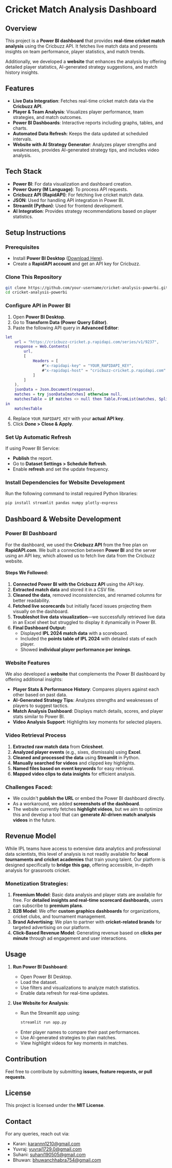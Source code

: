 # Cricket Match Analysis Dashboard

## Overview
This project is a **Power BI dashboard** that provides **real-time cricket match analysis** using the Cricbuzz API. It fetches live match data and presents insights on team performance, player statistics, and match trends.

Additionally, we developed a **website** that enhances the analysis by offering detailed player statistics, AI-generated strategy suggestions, and match history insights.

## Features
- **Live Data Integration**: Fetches real-time cricket match data via the **Cricbuzz API**.
- **Player & Team Analysis**: Visualizes player performance, team strategies, and match outcomes.
- **Power BI Dashboards**: Interactive reports including graphs, tables, and charts.
- **Automated Data Refresh**: Keeps the data updated at scheduled intervals.
- **Website with AI Strategy Generator**: Analyzes player strengths and weaknesses, provides AI-generated strategy tips, and includes video analysis.

## Tech Stack
- **Power BI**: For data visualization and dashboard creation.
- **Power Query (M Language)**: To process API requests.
- **Cricbuzz API (RapidAPI)**: For fetching live cricket match data.
- **JSON**: Used for handling API integration in Power BI.
- **Streamlit (Python)**: Used for frontend development.
- **AI Integration**: Provides strategy recommendations based on player statistics.

## Setup Instructions
### Prerequisites
- Install **Power BI Desktop** ([Download Here](https://powerbi.microsoft.com/)).
- Create a **RapidAPI account** and get an API key for Cricbuzz.

### Clone This Repository
```sh
git clone https://github.com/your-username/cricket-analysis-powerbi.git
cd cricket-analysis-powerbi
```

### Configure API in Power BI
1. Open **Power BI Desktop**.
2. Go to **Transform Data (Power Query Editor)**.
3. Paste the following API query in **Advanced Editor**:
   
```m
let
    url = "https://cricbuzz-cricket.p.rapidapi.com/series/v1/9237",
    response = Web.Contents(
        url, 
        [
            Headers = [
                #"x-rapidapi-key" = "YOUR_RAPIDAPI_KEY",
                #"x-rapidapi-host" = "cricbuzz-cricket.p.rapidapi.com"
            ]
        ]
    ),
    jsonData = Json.Document(response),
    matches = try jsonData[matches] otherwise null,
    matchesTable = if matches <> null then Table.FromList(matches, Splitter.SplitByNothing(), null, null, ExtraValues.Error) else null
in
    matchesTable
```
4. Replace `YOUR_RAPIDAPI_KEY` with your **actual API key**.
5. Click **Done > Close & Apply**.

### Set Up Automatic Refresh
If using Power BI Service:
- **Publish** the report.
- Go to **Dataset Settings > Schedule Refresh**.
- Enable **refresh** and set the update frequency.

### Install Dependencies for Website Development
Run the following command to install required Python libraries:
```sh
pip install streamlit pandas numpy plotly-express
```

## Dashboard & Website Development
### Power BI Dashboard
For the dashboard, we used the **Cricbuzz API** from the free plan on **RapidAPI.com**. We built a connection between **Power BI** and the server using an API key, which allowed us to fetch live data from the Cricbuzz website.

#### Steps We Followed:
1. **Connected Power BI with the Cricbuzz API** using the API key.
2. **Extracted match data** and stored it in a CSV file.
3. **Cleaned the data**, removed inconsistencies, and renamed columns for better readability.
4. **Fetched live scorecards** but initially faced issues projecting them visually on the dashboard.
5. **Troubleshot live data visualization**—we successfully retrieved live data in an Excel sheet but struggled to display it dynamically in Power BI.
6. **Final Dashboard Output:**
   - Displayed **IPL 2024 match data** with a scoreboard.
   - Included the **points table of IPL 2024** with detailed stats of each player.
   - Showed **individual player performance per innings**.

### Website Features
We also developed a **website** that complements the Power BI dashboard by offering additional insights:
- **Player Stats & Performance History**: Compares players against each other based on past data.
- **AI-Generated Strategy Tips**: Analyzes strengths and weaknesses of players to suggest tactics.
- **Match Analysis Dashboard**: Displays match details, scores, and player stats similar to Power BI.
- **Video Analysis Support**: Highlights key moments for selected players.

### Video Retrieval Process
1. **Extracted raw match data** from **Cricsheet**.
2. **Analyzed player events** (e.g., sixes, dismissals) using **Excel**.
3. **Cleaned and processed the data** using **Streamlit** in Python.
4. **Manually searched for videos** and clipped key highlights.
5. **Named files based on event keywords** for easy retrieval.
6. **Mapped video clips to data insights** for efficient analysis.

### Challenges Faced:
- We couldn't **publish the URL** or embed the Power BI dashboard directly.
- As a workaround, we added **screenshots of the dashboard**.
- The website currently fetches **highlight videos**, but we aim to optimize this and develop a tool that can **generate AI-driven match analysis videos** in the future.

## Revenue Model
While IPL teams have access to extensive data analytics and professional data scientists, this level of analysis is not readily available for **local tournaments and cricket academies** that train young talent. Our platform is designed specifically to **bridge this gap**, offering accessible, in-depth analysis for grassroots cricket.

### Monetization Strategies:
1. **Freemium Model**: Basic data analysis and player stats are available for free. For **detailed insights and real-time scorecard dashboards**, users can subscribe to **premium plans**.
2. **B2B Model**: We offer **custom graphics dashboards** for organizations, cricket clubs, and tournament management.
3. **Brand Advertising**: We plan to partner with **cricket-related brands** for targeted advertising on our platform.
4. **Click-Based Revenue Model**: Generating revenue based on **clicks per minute** through ad engagement and user interactions.

## Usage
1. **Run Power BI Dashboard**:
   - Open Power BI Desktop.
   - Load the dataset.
   - Use filters and visualizations to analyze match statistics.
   - Enable data refresh for real-time updates.

2. **Use Website for Analysis**:
   - Run the Streamlit app using:
     ```sh
     streamlit run app.py
     ```
   - Enter player names to compare their past performances.
   - Use AI-generated strategies to plan matches.
   - View highlight videos for key moments in matches.

## Contribution
Feel free to contribute by submitting **issues, feature requests, or pull requests**. 

## License
This project is licensed under the **MIT License**.

## Contact
For any queries, reach out via:
- Karan: karannn1210@gmail.com
- Yuvraj: yuvraj1729.0@gmail.com
- Suhani: suhani190505@gmail.com
- Bhuwan: bhuwanchhabra754@gmail.com

